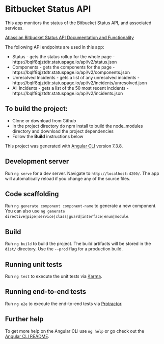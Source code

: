 # Bitbucket Status API

<p>This app monitors the status of the Bitbucket Status API, and associated services.</p>
<p><a href="https://bitbucket.status.atlassian.com/api#status" target="_blank" rel="noopener noreferrer">Atlassian Bitbucket Status API Documentation and Functionality</a></p>
<p>The following API endpoints are used in this app:</p>
<ul>
    <li><span>Status</span> - gets the status rollup for the whole page - <span class="api-endpoint">https://bqlf8qjztdtr.statuspage.io/api/v2/status.json</span></li>
    <li><span>Components</span> - gets the components for the page - <span class="api-endpoint">https://bqlf8qjztdtr.statuspage.io/api/v2/components.json</span></li>
    <li><span>Unresolved Incidents</span> - gets a list of any unresolved incidents - <span class="api-endpoint">https://bqlf8qjztdtr.statuspage.io/api/v2/incidents/unresolved.json</span></li>
    <li><span>All Incidents</span> - gets a list of the 50 most recent incidents - <span class="api-endpoint">https://bqlf8qjztdtr.statuspage.io/api/v2/incidents.json</span></li>
</ul>
            
## To build the project:
<ul>
  <li>Clone or download from Github</li>
  <li>In the project directory do npm install to build the node_modules directory and download the project dependencies</li>
  <li>Follow the <strong>Build</strong> instructions below
</ul>


This project was generated with [Angular CLI](https://github.com/angular/angular-cli) version 7.3.8.

## Development server

Run `ng serve` for a dev server. Navigate to `http://localhost:4200/`. The app will automatically reload if you change any of the source files.

## Code scaffolding

Run `ng generate component component-name` to generate a new component. You can also use `ng generate directive|pipe|service|class|guard|interface|enum|module`.

## Build

Run `ng build` to build the project. The build artifacts will be stored in the `dist/` directory. Use the `--prod` flag for a production build.

## Running unit tests

Run `ng test` to execute the unit tests via [Karma](https://karma-runner.github.io).

## Running end-to-end tests

Run `ng e2e` to execute the end-to-end tests via [Protractor](http://www.protractortest.org/).

## Further help

To get more help on the Angular CLI use `ng help` or go check out the [Angular CLI README](https://github.com/angular/angular-cli/blob/master/README.md).
